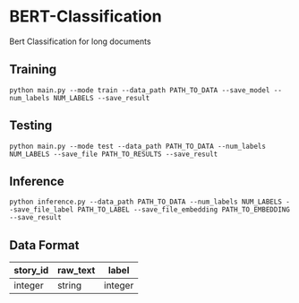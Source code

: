 # BERT-Classification
Bert Classification for long documents

## Training
```python main.py --mode train --data_path PATH_TO_DATA --save_model --num_labels NUM_LABELS --save_result```

## Testing
```python main.py --mode test --data_path PATH_TO_DATA --num_labels NUM_LABELS --save_file PATH_TO_RESULTS --save_result```

## Inference
```python inference.py --data_path PATH_TO_DATA --num_labels NUM_LABELS --save_file_label PATH_TO_LABEL --save_file_embedding PATH_TO_EMBEDDING --save_result```

## Data Format

story_id  | raw_text | label
------------- | ------------- | -------------
integer  | string | integer
